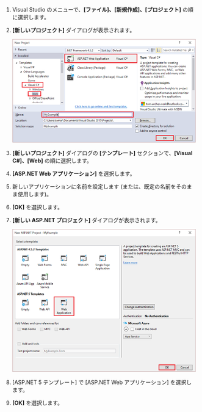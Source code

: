 1. Visual Studio のメニューで、**[ファイル]、[新規作成]、[プロジェクト]** の順に選択します。

1. **[新しいプロジェクト]** ダイアログが表示されます。

	![[新しいプロジェクト] ダイアログ](./media/create-aspnet5-app/create-web-app.png)

1. **[新しいプロジェクト]** ダイアログの **[テンプレート]** セクションで、**[Visual C#]、[Web]** の順に選択します。

1. **[ASP.NET Web アプリケーション]** を選択します。

1. 新しいアプリケーションに名前を設定します (または、既定の名前をそのまま使用します)。

1. **[OK]** を選択します。

1. **[新しい ASP.NET プロジェクト]** ダイアログが表示されます。

	![[新しい ASP.NET プロジェクト] ダイアログ](./media/create-aspnet5-app/choose-template.png)

1. [ASP.NET 5 テンプレート] で [ASP.NET Web アプリケーション] を選択します。

1. **[OK]** を選択します。

<!---HONumber=AcomDC_0608_2016-->
